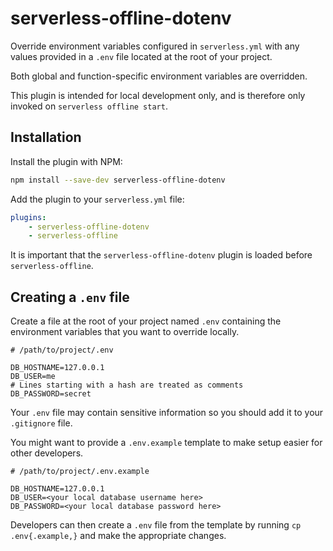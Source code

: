 # serverless-offline-dotenv

Override environment variables configured in `serverless.yml` with any values
provided in a `.env` file located at the root of your project.

Both global and function-specific environment variables are overridden.

This plugin is intended for local development only, and is therefore only
invoked on `serverless offline start`.

## Installation

Install the plugin with NPM:

```bash
npm install --save-dev serverless-offline-dotenv
```

Add the plugin to your `serverless.yml` file:

```yaml
plugins:
    - serverless-offline-dotenv
    - serverless-offline
```

It is important that the `serverless-offline-dotenv` plugin is loaded before
`serverless-offline`.

## Creating a `.env` file

Create a file at the root of your project named `.env` containing the
environment variables that you want to override locally.

```
# /path/to/project/.env

DB_HOSTNAME=127.0.0.1
DB_USER=me
# Lines starting with a hash are treated as comments
DB_PASSWORD=secret
```

Your `.env` file may contain sensitive information so you should add it to your
`.gitignore` file.

You might want to provide a `.env.example` template to make setup easier for
other developers.

```
# /path/to/project/.env.example

DB_HOSTNAME=127.0.0.1
DB_USER=<your local database username here>
DB_PASSWORD=<your local database password here>
```

Developers can then create a `.env` file from the template by running
`cp .env{.example,}` and make the appropriate changes.
